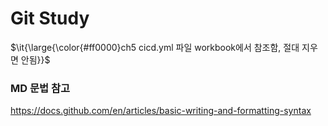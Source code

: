 # Git Study
<p>$\it{\large{\color{#ff0000}ch5 cicd.yml 파일 workbook에서 참조함, 절대 지우면 안됨}}$</p>

### MD 문법 참고
https://docs.github.com/en/articles/basic-writing-and-formatting-syntax

